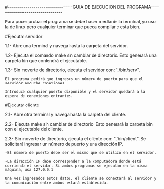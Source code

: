 #---------------------------------GUIA DE EJECUCION DEL PROGRAMA---------------------------------

Para poder probar el programa se debe hacer mediante la terminal, yo uso la de linux pero cualquier terminar que pueda compilar c esta bien.

#Ejecutar servidor

1.1-	Abre una terminal y navega hasta la carpeta del servidor.


1.2-	Ejecuta el comando make sin cambiar de directorio. Esto generará una carpeta bin que contendrá el ejecutable.


1.3-	Sin moverte de directorio, ejecuta el servidor con: "./bin/serv".

	El programa pedirá que ingreses un número de puerto para que el servidor escuche conexiones.

	Introduce cualquier puerto disponible y el servidor quedará a la espera de conexiones entrantes.



#Ejecutar cliente


2.1-	Abre otra terminal y navega hasta la carpeta del cliente.


2.2-	Ejecuta make sin cambiar de directorio. Esto generará la carpeta bin con el ejecutable del cliente.


2.3-	Sin moverte de directorio, ejecuta el cliente con: "./bin/client". Se solicitará ingresar un número de puerto y una dirección IP.

	-El número de puerto debe ser el mismo que se utilizó en el servidor.

	-La dirección IP debe corresponder a la computadora donde está corriendo el servidor. Si ambos programas se ejecutan en la misma máquina, usa 127.0.0.1

	Una vez ingresados estos datos, el cliente se conectará al servidor y la comunicación entre ambos estará establecida.
